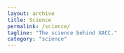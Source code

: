 ```yaml
---
layout: archive
title: Science
permalink: /science/
tagline: "The science behind XACC."
category: "science"
---
```

